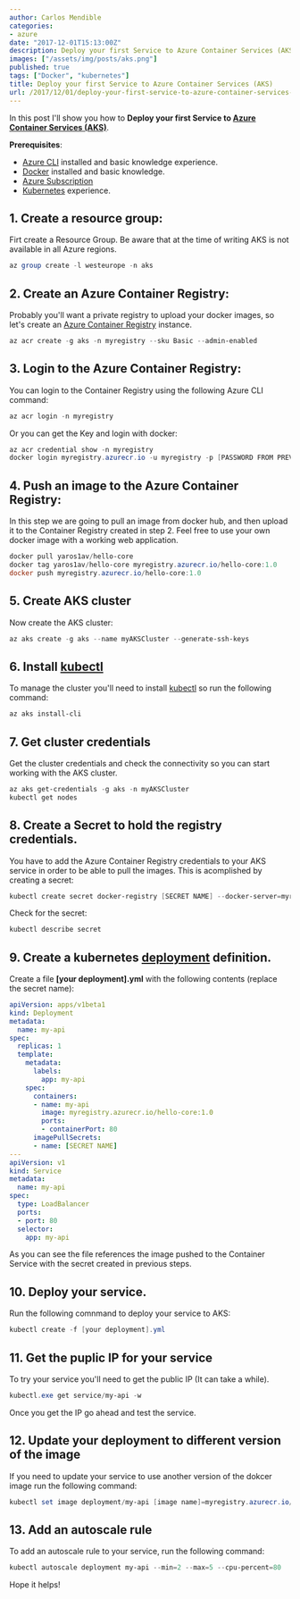 ```yaml
---
author: Carlos Mendible
categories:
- azure
date: "2017-12-01T15:13:00Z"
description: Deploy your first Service to Azure Container Services (AKS)
images: ["/assets/img/posts/aks.png"]
published: true
tags: ["Docker", "kubernetes"]
title: Deploy your first Service to Azure Container Services (AKS)
url: /2017/12/01/deploy-your-first-service-to-azure-container-services-aks/
---
```


In this post I'll show you how to **Deploy your first Service to [Azure Container Services (AKS)](https://docs.microsoft.com/en-us/azure/aks/)**.

**Prerequisites**:

* [Azure CLI](https://docs.microsoft.com/en-us/cli/azure/install-azure-cli?view=azure-cli-latest) installed and basic knowledge experience.
* [Docker](https://www.docker.com) installed and basic knowledge.
* [Azure Subscription](https://azure.microsoft.com/en-us/pricing/purchase-options/)
* [Kubernetes](https://kubernetes.io/docs/concepts/overview/what-is-kubernetes/) experience.

## 1. Create a resource group:

Firt create a Resource Group. Be aware that at the time of writing AKS is not available in all Azure regions. 

``` powershell
az group create -l westeurope -n aks
```

## 2. Create an Azure Container Registry:

Probably you'll want a private registry to upload your docker images, so let's create an [Azure Container Registry](https://azure.microsoft.com/en-us/services/container-registry/) instance.

``` powershell
az acr create -g aks -n myregistry --sku Basic --admin-enabled
```

## 3. Login to the Azure Container Registry:

You can login to the Container Registry using the following Azure CLI command:

``` powershell
az acr login -n myregistry
```

Or you can get the Key and login with docker:

``` powershell
az acr credential show -n myregistry
docker login myregistry.azurecr.io -u myregistry -p [PASSWORD FROM PREVIOUS COMMAND]
```

## 4. Push an image to the Azure Container Registry:

In this step we are going to pull an image from docker hub, and then upload it to the Container Registry created in step 2. Feel free to use your own docker image with a working web application.

``` powershell
docker pull yaros1av/hello-core
docker tag yaros1av/hello-core myregistry.azurecr.io/hello-core:1.0
docker push myregistry.azurecr.io/hello-core:1.0
```

## 5. Create AKS cluster

Now create the AKS cluster:

``` powershell
az aks create -g aks --name myAKSCluster --generate-ssh-keys
```

## 6. Install [kubectl](https://kubernetes.io/docs/reference/kubectl/overview/)

To manage the cluster you'll need to install [kubectl](https://kubernetes.io/docs/reference/kubectl/overview/) so run the following command:

``` powershell
az aks install-cli
```

## 7. Get cluster credentials

Get the cluster credentials and check the connectivity so you can start working with the AKS cluster.

``` powershell
az aks get-credentials -g aks -n myAKSCluster
kubectl get nodes
```

## 8. Create a Secret to hold the registry credentials.

You have to add the Azure Container Registry credentials to your AKS service in order to be able to pull the images. This is acomplished by creating a secret:

``` powershell
kubectl create secret docker-registry [SECRET NAME] --docker-server=myregistry.azurecr.io --docker-username=myregistry --docker-password=[THE REGISTRY PASWORD FROM STEP 3] --docker-email=[EMAIL ADDRESS]
```

Check for the secret:

``` powershell
kubectl describe secret
```

## 9. Create a kubernetes [deployment](https://kubernetes.io/docs/concepts/workloads/controllers/deployment/) definition.

Create a file **[your deployment].yml** with the following contents (replace the secret name):

``` yml
apiVersion: apps/v1beta1
kind: Deployment
metadata:
  name: my-api
spec:
  replicas: 1
  template:
    metadata:
      labels:
        app: my-api
    spec:
      containers:
      - name: my-api
        image: myregistry.azurecr.io/hello-core:1.0
        ports:
        - containerPort: 80
      imagePullSecrets:
      - name: [SECRET NAME]
---
apiVersion: v1
kind: Service
metadata:
  name: my-api
spec:
  type: LoadBalancer
  ports:
  - port: 80
  selector:
    app: my-api
```

As you can see the file references the image pushed to the Container Service with the secret created in previous steps.

## 10. Deploy your service.

Run the following comnmand to deploy your service to AKS:

``` powershell
kubectl create -f [your deployment].yml
```

## 11. Get the puplic IP for your service

To try your service you'll need to get the public IP (It can take a while).

``` powershell
kubectl.exe get service/my-api -w
```

Once you get the IP go ahead and test the service.

## 12. Update your deployment to different version of the image

If you need to update your service to use another version of the dokcer image run the following command:

``` powershell
kubectl set image deployment/my-api [image name]=myregistry.azurecr.io/[image name]:[new version]
```

## 13. Add an autoscale rule

To add an autoscale rule to your service, run the following command:

``` powershell
kubectl autoscale deployment my-api --min=2 --max=5 --cpu-percent=80
```

Hope it helps!
